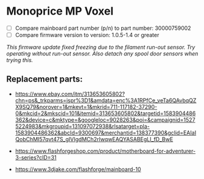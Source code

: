 # Monoprice MP Voxel

- [ ] Compare mainboard part number (p/n) to part number: 30000759002
- [ ] Compare firmware version to version: 1.0.5-1.4 or greater

*This firmware update fixed freezing due to the filament run-out sensor. Try operating without run-out sensor. Also detach any spool door sensors when trying this.*

## Replacement parts:
- https://www.ebay.com/itm/313653605802?chn=ps&_trkparms=ispr%3D1&amdata=enc%3A1RPfCe_veTa6QAvbqQZX9SQ79&norover=1&mkevt=1&mkrid=711-117182-37290-0&mkcid=2&mkscid=101&itemid=313653605802&targetid=1583904486362&device=c&mktype=&googleloc=9028263&poi=&campaignid=15275224983&mkgroupid=131097072938&rlsatarget=pla-1583904486362&abcId=9300697&merchantid=138377390&gclid=EAIaIQobChMI57qvt47S_gIVIgdMCh2rIwqwEAQYASABEgLI_fD_BwE

- https://www.flashforgeshop.com/product/motherboard-for-adventurer-3-series?cID=31

- https://www.3djake.com/flashforge/mainboard-10
